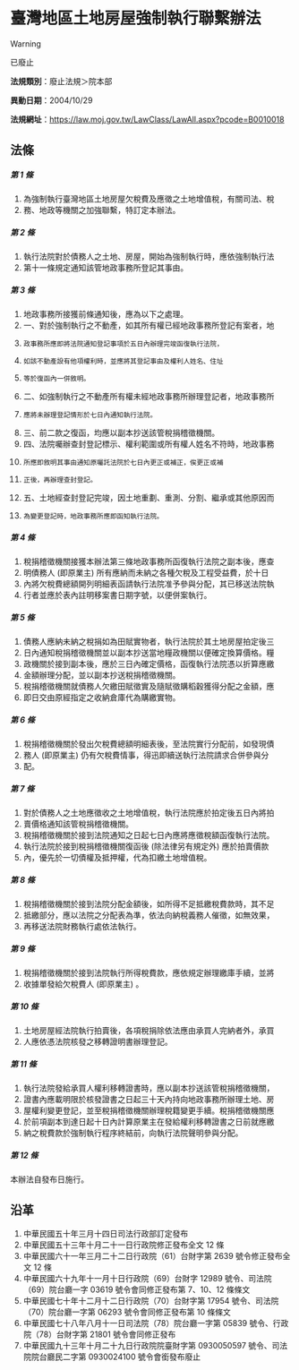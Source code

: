 # 臺灣地區土地房屋強制執行聯繫辦法
> [!WARNING]
> 已廢止

**法規類別**：廢止法規＞院本部

**異動日期**：2004/10/29  

**法規網址**：https://law.moj.gov.tw/LawClass/LawAll.aspx?pcode=B0010018



## 法條
##### 第 1 條
1. 為強制執行臺灣地區土地房屋欠稅費及應徵之土地增值稅，有關司法、稅
1. 務、地政等機關之加強聯繫，特訂定本辦法。

##### 第 2 條
1. 執行法院對於債務人之土地、房屋，開始為強制執行時，應依強制執行法
1. 第十一條規定通知該管地政事務所登記其事由。

##### 第 3 條
1. 地政事務所接獲前條通知後，應為以下之處理。
1. 一、對於強制執行之不動產，如其所有權已經地政事務所登記有案者，地
1.     政事務所應即將法院通知登記事項於五日內辦理完竣函復執行法院，
1.     如該不動產設有他項權利時，並應將其登記事由及權利人姓名、住址
1.     等於復函內一併敘明。
1. 二、如強制執行之不動產所有權未經地政事務所辦理登記者，地政事務所
1.     應將未辦理登記情形於七日內通知執行法院。
1. 三、前二款之復函，均應以副本抄送該管稅捐稽徵機關。
1. 四、法院囑辦查封登記標示、權利範圍或所有權人姓名不符時，地政事務
1.     所應即敘明其事由通知原囑託法院於七日內更正或補正，俟更正或補
1.     正後，再辦理查封登記。
1. 五、土地經查封登記完竣，因土地重劃、重測、分割、繼承或其他原因而
1.     為變更登記時，地政事務所應即函知執行法院。

##### 第 4 條
1. 稅捐稽徵機關接獲本辦法第三條地政事務所函復執行法院之副本後，應查
1. 明債務人 (即原業主) 所有應納而未納之各種欠稅及工程受益費，於十日
1. 內將欠稅費總額開列明細表函請執行法院准予參與分配，其已移送法院執
1. 行者並應於表內註明移案書日期字號，以便併案執行。

##### 第 5 條
1. 債務人應納未納之稅捐如為田賦實物者，執行法院於其土地房屋拍定後三
1. 日內通知稅捐稽徵機關並以副本抄送當地糧政機關以便確定換算價格。糧
1. 政機關於接到副本後，應於三日內確定價格，函復執行法院憑以折算應繳
1. 金額辦理分配，並以副本抄送稅捐稽徵機關。
1. 稅捐稽徵機關就債務人欠繳田賦徵實及隨賦徵購稻穀獲得分配之金額，應
1. 即日交由原經指定之收納倉庫代為購繳實物。

##### 第 6 條
1. 稅捐稽徵機關於發出欠稅費總額明細表後，至法院實行分配前，如發現債
1. 務人 (即原業主) 仍有欠稅費情事，得迅即續送執行法院請求合併參與分
1. 配。

##### 第 7 條
1. 對於債務人之土地應徵收之土地增值稅，執行法院應於拍定後五日內將拍
1. 賣價格通知該管稅捐稽徵機關。
1. 稅捐稽徵機關於接到法院通知之日起七日內應將應徵稅額函復執行法院。
1. 執行法院於接到稅捐稽徵機關復函後 (除法律另有規定外) 應於拍賣價款
1. 內，優先於一切債權及抵押權，代為扣繳土地增值稅。

##### 第 8 條
1. 稅捐稽徵機關於接到法院分配金額後，如所得不足抵繳稅費款時，其不足
1. 抵繳部分，應以法院之分配表為準，依法向納稅義務人催徵，如無效果，
1. 再移送法院財務執行處依法執行。

##### 第 9 條
1. 稅捐稽徵機關於接到法院執行所得稅費款，應依規定辦理繳庫手續，並將
1. 收據單發給欠稅費人 (即原業主) 。

##### 第 10 條
1. 土地房屋經法院執行拍賣後，各項稅捐除依法應由承買人完納者外，承買
1. 人應依憑法院核發之移轉證明書辦理登記。

##### 第 11 條
1. 執行法院發給承買人權利移轉證書時，應以副本抄送該管稅捐稽徵機關，
1. 證書內應載明限於核發證書之日起三十天內持向地政事務所辦理土地、房
1. 屋權利變更登記，並至稅捐稽徵機關辦理稅籍變更手續。稅捐稽徵機關應
1. 於前項副本到達日起十日內計算原業主在發給權利移轉證書之日前就應繳
1. 納之稅費款於強制執行程序終結前，向執行法院聲明參與分配。

##### 第 12 條
本辦法自發布日施行。

## 沿革
1. 中華民國五十年三月十四日司法行政部訂定發布
1. 中華民國五十三年十月二十一日行政院修正發布全文 12 條
1. 中華民國六十一年三月二十二日行政院（61）台財字第 2639 號令修正發布全文 12 條
1. 中華民國六十九年十一月十日行政院（69）台財字 12989  號令、司法院（69）院台廳一字 03619  號令會同修正發布第 7、10、12  條條文
1. 中華民國七十年十二月十二日行政院（70）台財字第 17954  號令、司法院（70）院台廳一字第 06293  號令會同修正發布第 10 條條文
1. 中華民國七十八年八月十一日司法院（78）院台廳一字第 05839  號令、行政院（78）台財字第 21801  號令會同修正發布
1. 中華民國九十三年十月二十九日行政院院臺財字第 0930050597 號令、司法院院台廳民二字第 0930024100 號令會銜發布廢止
